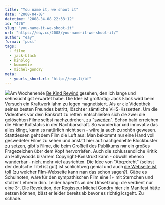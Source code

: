 ```yaml
---
title: "You name it, we shoot it"
date: "2008-04-08"
datetime: "2008-04-08 22:33:12"
id: "476"
slug: "you-name-it-we-shoot-it"
url: "https://eay.cc/2008/you-name-it-we-shoot-it/"
author: "eay"
format: "post"
tags:
  - filme
  - jack-black
  - kinolog
  - komoedie
  - michel-gondry
meta:
  - yourls_shorturl: "http://eay.li/bf"
---
```


![](/uploads/2008/bekindrewind.jpg)Am Wochenende [Be Kind Rewind](http://www.imdb.com/title/tt0799934/) gesehen, den ich lange und sehnsüchtigst erwartet habe. Die Idee ist großartig: Jack Black wird beim Versuch ein Kraftwerk lahm zu legen magnetisiert. Als er die Videothek seines besten Freundes betritt, löscht er sämtliche VHS-Kassetten. Um die Videothek vor dem Bankrott zu retten, entschließen sich die zwei die gelöschten Filme selbst nachzudrehen, zu "[sweden](http://www.urbandictionary.com/define.php?term=sweded)". Schon bald erreichen die Filme Kultstatus in der Nachbarschaft. So wunderbar und innovativ das alles klingt, kann es natürlich nicht sein - wäre ja auch zu schön gewesen. Stattdessen geht dem Film die Luft aus: Man bekommt nur eine Hand voll geswedeter Filme zu sehen und anstatt hier auf nachgedrehte Blockbuster zu setzen, gibt's Filme, die beim Großteil des Publikums nur ein großes Fragezeichen über dem Kopf hervorriefen. Auch die schlussendliche Kritik an Hollywoods bizarrem Copyright-Konstrukt kann - obwohl ebenso wunderbar - nicht mehr viel ausrichten. Die Idee von "Abgedreht" (selbst der deutsche Titel ist gut) ist schlichtweg genial und auch [die Webseite ist toll](http://www.bekindmovie.com/google_home.html) (zu welcher Film-Webseite kann man das schon sagen?). Gäbe es Schulnoten, wäre für den sympathischen Film eine 1+ mit Sternchen und stolzer Lehrerin drin. Leider hapert's an der Umsetzung: die verdient nur eine 3-. Die Revolution, der Regisseur [Michel Gondry](http://en.wikipedia.org/wiki/Michel_Gondry) hier ein Manifest hätte setzen können, bläst er leider bereits ab bevor es richtig losgeht. Zu schade.
